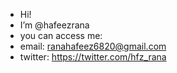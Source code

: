 -  Hi! 
-  I’m @hafeezrana
-  you can access me:
-  email:   ranahafeez6820@gmail.com
-  twitter:  https://twitter.com/hfz_rana

<!---
hafeezrana/hafeezrana is a ✨ special ✨ repository because its `README.md` (this file) appears on your GitHub profile.
You can click the Preview link to take a look at your changes.
--->
